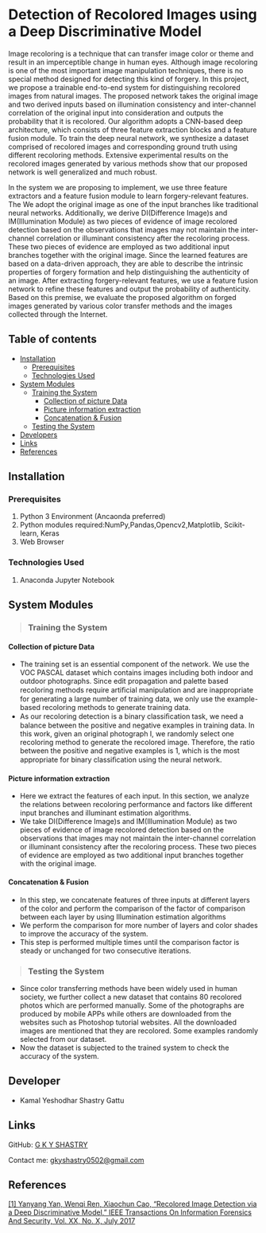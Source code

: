 # Detection of Recolored Images using a Deep Discriminative Model

  Image recoloring is a technique that can transfer image color or theme and result in an imperceptible change in human eyes. Although image recoloring is one of the most important image manipulation techniques, there is no special method designed for detecting this kind of forgery. In this project, we propose a trainable end-to-end system for distinguishing recolored images from natural images. The proposed network takes the original image and two derived inputs based on illumination consistency and inter-channel correlation of the original input into consideration and outputs the probability that it is recolored. Our algorithm adopts a CNN-based deep architecture, which consists of three feature extraction blocks and a feature fusion module. To train the deep neural network, we synthesize a dataset comprised of recolored images and corresponding ground truth using different recoloring methods. Extensive experimental results on the recolored images generated by various methods show that our proposed network is well generalized and much robust.


  In the system we are proposing to implement, we use three feature extractors and a feature fusion module to learn forgery-relevant features. The We adopt the original image as one of the input branches like traditional neural networks. Additionally, we derive DI(Difference Image)s and IM(Illumination Module) as two pieces of evidence of image recolored detection based on the observations that images may not maintain the inter-channel correlation or illuminant consistency after the recoloring process. These two pieces of evidence are employed as two additional input branches together with the original image. Since the learned features are based on a data-driven approach, they are able to describe the intrinsic properties of forgery formation and help distinguishing the authenticity of an image. After extracting forgery-relevant features, we use a feature fusion network to refine these features and output the probability of authenticity. Based on this premise, we evaluate the proposed algorithm on forged images generated by various color transfer methods and the images collected through the Internet.
  
## Table of contents

- [Installation](#installation)
    - [Prerequisites](#prerequisites)
    - [Technologies Used](#technologies-used)
- [System Modules](#modules)
    - [Training the System](#training)
        - [Collection of picture Data](#data-collection)
        - [Picture information extraction](#extraction)
        - [Concatenation & Fusion](#confus)
    - [Testing the System](#testing)
- [Developers](#developers)
- [Links](#links)
- [References](#references)
    
    
## Installation <a name='installation'></a>

### Prerequisites <a name='prerequisites'></a>

1. Python 3 Environment (Ancaonda preferred)
2. Python modules required:NumPy,Pandas,Opencv2,Matplotlib, Scikit-learn, Keras
3. Web Browser

### Technologies Used <a name='technologies-used'></a>

1. Anaconda Jupyter Notebook



## System Modules <a name='model'></a>

> ### Training the System <a name='training'></a>

#### Collection of picture Data <a name='data-collection'></a>
- The training set is an essential component of the network. We use the VOC PASCAL  dataset which contains  images including both indoor and outdoor photographs. Since edit propagation and palette based recoloring methods require artiﬁcial manipulation and are inappropriate for generating a large number of training data, we only use the example-based recoloring methods to generate training data.
- As our recoloring detection is a binary classiﬁcation task, we need a balance between the positive and negative examples in training data. In this work, given an original photograph I, we randomly select one recoloring method to generate the recolored image. Therefore, the ratio between the positive and negative examples is 1, which is the most appropriate for binary classiﬁcation using the neural network.


#### Picture information extraction <a name='extraction'></a>
- Here we extract the features of each input. In this section, we analyze the relations between recoloring performance and factors like different input branches and illuminant estimation algorithms.
- We take DI(Difference Image)s and IM(Illumination Module) as two pieces of evidence of image recolored detection based on the observations that images may not maintain the inter-channel correlation or illuminant consistency after the recoloring process. These two pieces of evidence are employed as two additional input branches together with the original image.


#### Concatenation & Fusion <a name='confus'></a>

- In this step, we concatenate features of three inputs at different layers of the color and perform the comparison of the factor of comparison between each layer by using Illumination estimation algorithms
- We perform the comparison for more number of layers and color shades to improve the accuracy of the system.
- This step is performed multiple times until the comparison factor is steady or unchanged for two consecutive iterations.


> ### Testing the System <a name='testing'></a>

- Since color transferring methods have been widely used in human society, we further collect a new dataset that contains 80 recolored photos which are performed manually. Some of the photographs are produced by mobile APPs while others are downloaded from the websites such as Photoshop tutorial websites. All the downloaded images are mentioned that they are recolored. Some examples randomly selected from our dataset.
- Now the dataset is subjected to the trained system to check the accuracy of the system.



## Developer <a name='developers'></a>
* Kamal Yeshodhar Shastry Gattu

## Links <a name='links'></a>

GitHub:     [G K Y SHASTRY](https://github.com/kysgattu)

Contact me:     <gkyshastry0502@gmail.com>

## References <a name='references'></a>
[[1] Yanyang Yan, Wenqi Ren, Xiaochun Cao, “Recolored Image Detection via a Deep Discriminative Model,” IEEE Transactions On Information Forensics And Security, Vol. XX, No. X, July 2017
](https://ieeexplore.ieee.org/document/8355817)
